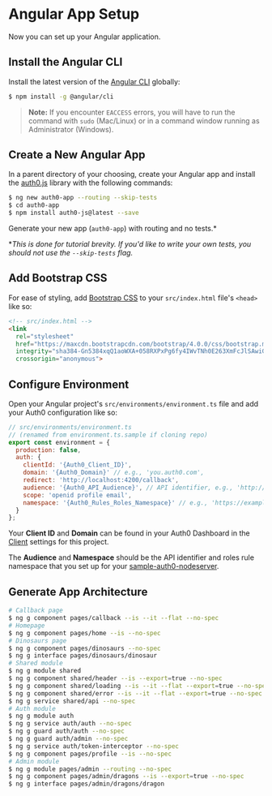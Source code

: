 # Angular App Setup

Now you can set up your Angular application.

## Install the Angular CLI

Install the latest version of the [Angular CLI](https://github.com/angular/angular-cli) globally:

```bash
$ npm install -g @angular/cli
```

> **Note:** If you encounter `EACCESS` errors, you will have to run the command with `sudo` (Mac/Linux) or in a command window running as Administrator (Windows).

## Create a New Angular App

In a parent directory of your choosing, create your Angular app and install the [auth0.js](https://github.com/auth0/auth0.js) library with the following commands:

```bash
$ ng new auth0-app --routing --skip-tests
$ cd auth0-app
$ npm install auth0-js@latest --save
```

Generate your new app (`auth0-app`) with routing and no tests.*

*_This is done for tutorial brevity. If you'd like to write your own tests, you should not use the `--skip-tests` flag._

## Add Bootstrap CSS

For ease of styling, add [Bootstrap CSS](https://getbootstrap.com/docs/4.0/getting-started/introduction/#css) to your `src/index.html` file's `<head>` like so:

```html
<!-- src/index.html -->
<link
  rel="stylesheet"
  href="https://maxcdn.bootstrapcdn.com/bootstrap/4.0.0/css/bootstrap.min.css"
  integrity="sha384-Gn5384xqQ1aoWXA+058RXPxPg6fy4IWvTNh0E263XmFcJlSAwiGgFAW/dAiS6JXm"
  crossorigin="anonymous">
```

## Configure Environment

Open your Angular project's `src/environments/environment.ts` file and add your Auth0 configuration like so:

```js
// src/environments/environment.ts
// (renamed from environment.ts.sample if cloning repo)
export const environment = {
  production: false,
  auth: {
    clientId: '{Auth0_Client_ID}',
    domain: '{Auth0_Domain}' // e.g., 'you.auth0.com',
    redirect: 'http://localhost:4200/callback',
    audience: '{Auth0_API_Audience}', // API identifier, e.g., 'http://localhost:3000/api/'
    scope: 'openid profile email',
    namespace: '{Auth0_Rules_Roles_Namespace}' // e.g., 'https://example.com/roles'
  }
};
```

Your **Client ID** and **Domain** can be found in your Auth0 Dashboard in the [Client](https://manage.auth0.com/#/clients) settings for this project.

The **Audience** and **Namespace** should be the API identifier and roles rule namespace that you set up for your [sample-auth0-nodeserver](https://github.com/kmaida/sample-auth0-nodeserver).

## Generate App Architecture

```bash
# Callback page
$ ng g component pages/callback --is --it --flat --no-spec
# Homepage
$ ng g component pages/home --is --no-spec
# Dinosaurs page
$ ng g component pages/dinosaurs --no-spec
$ ng g interface pages/dinosaurs/dinosaur
# Shared module
$ ng g module shared
$ ng g component shared/header --is --export=true --no-spec
$ ng g component shared/loading --is --it --flat --export=true --no-spec
$ ng g component shared/error --is --it --flat --export=true --no-spec
$ ng g service shared/api --no-spec
# Auth module
$ ng g module auth
$ ng g service auth/auth --no-spec
$ ng g guard auth/auth --no-spec
$ ng g guard auth/admin --no-spec
$ ng g service auth/token-interceptor --no-spec
$ ng g component pages/profile --is --no-spec
# Admin module
$ ng g module pages/admin --routing --no-spec
$ ng g component pages/admin/dragons --is --export=true --no-spec
$ ng g interface pages/admin/dragons/dragon
```

